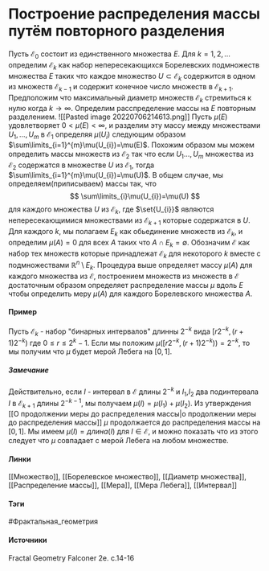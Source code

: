 # Построение распределения массы путём повторного разделения
Пусть $\mathcal{E}_{0}$ состоит из единственного множества $E$. Для $k=1,2,\dots$ определим $\mathcal{E}_{k}$ как набор непересекающихся Борелевских подмножеств множества $E$ таких что каждое множество $U\subset\mathcal{E}_{k}$ содержится в одном из множеств $\mathcal{E}_{k-1}$ и содержит конечное число множеств в $\mathcal{E}_{k+1}$. Предположим что максимальный диаметр множеств $\mathcal{E}_{k}$ стремиться к нулю когда $k\to\infty$. Определим расспределение массы на $E$ повторным разделением.
![[Pasted image 20220706214613.png]]
Пусть $\mu(E)$ удовлетворяет $0<\mu(E)<\infty$, и разделим эту массу между множествами $U_{1},\dots,U_{m}$ в $\mathcal{E}_{1}$ определяя $\mu(U_{i})$ следующим образом $\sum\limits_{i=1}^{m}\mu(U_{i})=\mu(E)$. Похожим образом мы можем определить массы множеств из $\mathcal{E}_{2}$ так что если $U_{1}\dots,U_{m}$ множества из $\mathcal{E}_{2}$ содержатся в множестве $U$ из $\mathcal{E}_{1}$, тогда $\sum\limits_{i=1}^{m}\mu(U_{i})=\mu(U)$. В общем случае, мы определяем(приписываем) массы так, что
$$
\sum\limits_{i}\mu(U_{i})=\mu(U)
$$
для каждого множества $U$ из $\mathcal{E}_{k}$, где $\set{U_{i}}$ являются непересекающимися множествами из $\mathcal{E}_{k+1}$ которые содержатся в $U$. Для каждого $k$, мы полагаем $E_{k}$ как обьединение множеств из $\mathcal{E}_{k}$, и определим $\mu(A)=0$ для всех $A$ таких что $A\cap E_{k}=\emptyset$.
Обозначим $\mathcal{E}$ как набор тех множеств которые принадлежат $\mathcal{E}_{k}$ для некоторого $k$ вместе с подмножествами $\mathbb{R}^{n}\setminus E_{k}$. Процедура выше определяет массу $\mu(A)$ для каждого множества из $\mathcal{E}$, построением множеств из множеств в $\mathcal{E}$ достаточным образом определяет распределение массы $\mu$ вдоль $E$ чтобы определить меру $\mu(A)$ для каждого Борелевского множества $A$. 

#### Пример

Пусть $\mathcal{E}_{k}$ - набор "бинарных интервалов" длинны $2^{-k}$ вида $[r2^{-k},(r+1)2^{-k})$ где $0\le r\le 2^{k}-1$. Если мы положим $\mu([r2^{-k},(r+1)2^{-k}))=2^{-k}$, то мы получим что $\mu$ будет мерой Лебега на $[0,1]$.
##### Замечание
Действительно, если $I$ - интервал в $\mathcal{E}$ длины $2^{-k}$ и $I_{1}$,$I_{2}$ два подинтервала $I$ в $\mathcal{E}_{k+1}$ длины $2^{-k-1}$, мы получаем $\mu(I)=\mu(I_{1})+\mu(I_{2})$. Из утверждения [[О продолжении меры до распределения массы|о продолжении меры до распределения массы]] $\mu$ продолжается до распределения массы на $[0,1]$. Мы имеем $\mu(I)=длина(I)$ для $I\in\mathcal{E}$, и можно показать что из этого следует что $\mu$ совпадает с мерой Лебега на любом множестве.
#### Линки
 [[Множество]],
 [[Борелевское множество]],
 [[Диаметр множества]],
 [[Распределение массы]],
 [[Мера]],
 [[Мера Лебега]],
 [[Интервал]]
#### Тэги
 #Фрактальная_геометрия 
#### Источники
Fractal Geometry Falconer 2e. c.14-16
